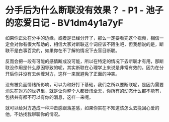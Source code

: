 # 分手后为什么断联没有效果？ - P1 - 池子的恋爱日记 - BV1dm4y1a7yF

如果你正处在分手的边缘，或者是已经分开了，那么一定要看完这个视频，相信一定会对你有很大帮助的，相信大家对断联这个词应该不陌生吧，但我想说的是，断联不是白事百灵的，如果你在不了解的情况下去盲目断联。

反而会把一段有可能的感情断成没可能，所以在特定的情况下去断联才有用，那断联没作用是什么原因导致的呢，其实断联在心理学上来说是非常有效的，因为在分开后你并没有去纠缠对方，这样一来就避免了正面的冲突。

没有被负面情绪所影响，可以为和好打下基础，我们之所以要断联呢，是因为需要消失在对方的世界里，就是让你整个人都音讯全无，你所有的动态什么都不能有，包括共有都不可以有你的消息，这样一来呢。

就可以给对方造成一种冲击感跟落差感，如果你实在不知道该怎么去挽回心爱的他，不妨找我聊聊你的情况。